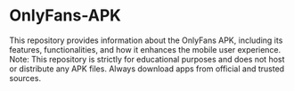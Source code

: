 # OnlyFans-APK
This repository provides information about the OnlyFans APK, including its features, functionalities, and how it enhances the mobile user experience. Note: This repository is strictly for educational purposes and does not host or distribute any APK files. Always download apps from official and trusted sources.
